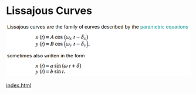 # Lissajous Curves

![alt text][logo]

[logo]: ./img.png "Screenshot from wolfram.com"

[index.html](https://beedu18.github.io/lissajous_curves/)
